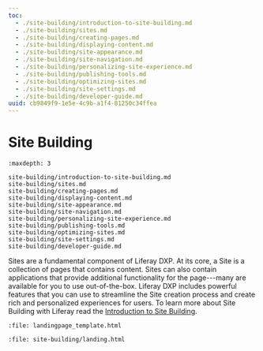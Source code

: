 ```yaml
---
toc:
  - ./site-building/introduction-to-site-building.md
  - ./site-building/sites.md
  - ./site-building/creating-pages.md
  - ./site-building/displaying-content.md
  - ./site-building/site-appearance.md
  - ./site-building/site-navigation.md
  - ./site-building/personalizing-site-experience.md
  - ./site-building/publishing-tools.md
  - ./site-building/optimizing-sites.md
  - ./site-building/site-settings.md
  - ./site-building/developer-guide.md
uuid: cb9849f9-1e5e-4c9b-a1f4-81250c34ffea
---
```

# Site Building

```{toctree}
:maxdepth: 3

site-building/introduction-to-site-building.md
site-building/sites.md
site-building/creating-pages.md
site-building/displaying-content.md
site-building/site-appearance.md
site-building/site-navigation.md
site-building/personalizing-site-experience.md
site-building/publishing-tools.md
site-building/optimizing-sites.md
site-building/site-settings.md
site-building/developer-guide.md
```

Sites are a fundamental component of Liferay DXP. At its core, a Site is a collection of pages that contains content. Sites can also contain applications that provide additional functionality for the page---many are available for you to use out-of-the-box. Liferay DXP includes powerful features that you can use to streamline the Site creation process and create rich and personalized experiences for users. To learn more about Site Building with Liferay read the [Introduction to Site Building](./site-building/introduction-to-site-building.md).

```{raw} html
:file: landingpage_template.html
```

```{raw} html
:file: site-building/landing.html
```
